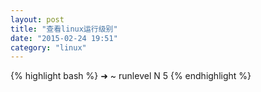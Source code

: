 ```yaml
---
layout: post
title: "查看linux运行级别"
date: "2015-02-24 19:51"
category: "linux"
--- 
```


{% highlight bash %}
➜  ~  runlevel
N 5
{% endhighlight %}
